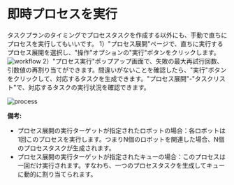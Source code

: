 # 即時プロセスを実行
タスクプランのタイミングでプロセスタスクを作成する以外にも、手動で直ちにプロセスを実行してもいいです。
1）"プロセス展開"ページで、直ちに実行するプロセス展開を選択し、"操作"オプションの"実行"ボタンをクリックします。
![workflow](https://docimages.blob.core.chinacloudapi.cn/images/Console/process/V3workflow8.png)
2）"プロセス実行"ポップアップ画面で、失敗の最大再試行回数、引数値の再割り当てができます。間違いがないことを確認したら、"実行"ボタンをクリックして、対応するタスクを生成できます。"プロセス展開"-"タスクリスト"で、対応するタスクの実行状況を確認できます。

![process](https://docimages.blob.core.chinacloudapi.cn/images/Console/process/V3workflow9.png)


**備考:**
- プロセス展開の実行ターゲットが指定されたロボットの場合：各ロボットは1回このプロセスを実行します。つまりN個のロボットを関連した場合、N個のプロセスタスクが生成されます。
- プロセス展開の実行ターゲットが指定されたキューの場合：このプロセスは一回だけ実行されます。すなわち、一つのプロセスタスクを生成してキューに動的に割り当てられます。